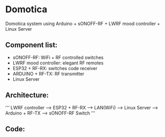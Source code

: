 # Domotica
Domotica system using Arduino + sONOFF-RF + LWRF mood controller + Linux Server 

## Component list:
* sONOFF-RF: WiFi + RF controlled switches
* LWRF mood controller: elegant RF remotes 
* ESP32 + RF-RX: switches code receiver
* ARDUINO + RF-TX: RF transmitter
* Linux Server

## Architecture:
''' LWRF controller --> ESP32 + RF-RX --> LAN(WiFi) --> Linux Server --> Arduino + RF-TX --> sONOFF-RF Switch '''

## Code:
